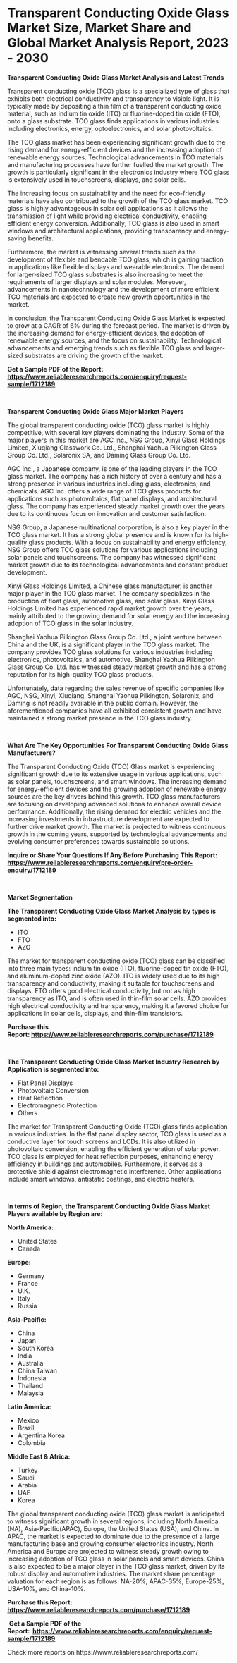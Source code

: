 <p><h1>Transparent Conducting Oxide Glass Market Size, Market Share and Global Market Analysis Report, 2023 - 2030</h1></p><p><strong>Transparent Conducting Oxide Glass Market Analysis and Latest Trends</strong></p>
<p><p>Transparent conducting oxide (TCO) glass is a specialized type of glass that exhibits both electrical conductivity and transparency to visible light. It is typically made by depositing a thin film of a transparent conducting oxide material, such as indium tin oxide (ITO) or fluorine-doped tin oxide (FTO), onto a glass substrate. TCO glass finds applications in various industries including electronics, energy, optoelectronics, and solar photovoltaics.</p><p>The TCO glass market has been experiencing significant growth due to the rising demand for energy-efficient devices and the increasing adoption of renewable energy sources. Technological advancements in TCO materials and manufacturing processes have further fuelled the market growth. The growth is particularly significant in the electronics industry where TCO glass is extensively used in touchscreens, displays, and solar cells.</p><p>The increasing focus on sustainability and the need for eco-friendly materials have also contributed to the growth of the TCO glass market. TCO glass is highly advantageous in solar cell applications as it allows the transmission of light while providing electrical conductivity, enabling efficient energy conversion. Additionally, TCO glass is also used in smart windows and architectural applications, providing transparency and energy-saving benefits.</p><p>Furthermore, the market is witnessing several trends such as the development of flexible and bendable TCO glass, which is gaining traction in applications like flexible displays and wearable electronics. The demand for larger-sized TCO glass substrates is also increasing to meet the requirements of larger displays and solar modules. Moreover, advancements in nanotechnology and the development of more efficient TCO materials are expected to create new growth opportunities in the market.</p><p>In conclusion, the Transparent Conducting Oxide Glass Market is expected to grow at a CAGR of 6% during the forecast period. The market is driven by the increasing demand for energy-efficient devices, the adoption of renewable energy sources, and the focus on sustainability. Technological advancements and emerging trends such as flexible TCO glass and larger-sized substrates are driving the growth of the market.</p></p>
<p><strong>Get a Sample PDF of the Report:&nbsp; <a href="https://www.reliableresearchreports.com/enquiry/request-sample/1712189">https://www.reliableresearchreports.com/enquiry/request-sample/1712189</a></strong></p>
<p>&nbsp;</p>
<p><strong>Transparent Conducting Oxide Glass Major Market Players</strong></p>
<p><p>The global transparent conducting oxide (TCO) glass market is highly competitive, with several key players dominating the industry. Some of the major players in this market are AGC Inc., NSG Group, Xinyi Glass Holdings Limited, Xiuqiang Glasswork Co. Ltd., Shanghai Yaohua Pilkington Glass Group Co. Ltd., Solaronix SA, and Daming Glass Group Co. Ltd.</p><p>AGC Inc., a Japanese company, is one of the leading players in the TCO glass market. The company has a rich history of over a century and has a strong presence in various industries including glass, electronics, and chemicals. AGC Inc. offers a wide range of TCO glass products for applications such as photovoltaics, flat panel displays, and architectural glass. The company has experienced steady market growth over the years due to its continuous focus on innovation and customer satisfaction.</p><p>NSG Group, a Japanese multinational corporation, is also a key player in the TCO glass market. It has a strong global presence and is known for its high-quality glass products. With a focus on sustainability and energy efficiency, NSG Group offers TCO glass solutions for various applications including solar panels and touchscreens. The company has witnessed significant market growth due to its technological advancements and constant product development.</p><p>Xinyi Glass Holdings Limited, a Chinese glass manufacturer, is another major player in the TCO glass market. The company specializes in the production of float glass, automotive glass, and solar glass. Xinyi Glass Holdings Limited has experienced rapid market growth over the years, mainly attributed to the growing demand for solar energy and the increasing adoption of TCO glass in the solar industry.</p><p>Shanghai Yaohua Pilkington Glass Group Co. Ltd., a joint venture between China and the UK, is a significant player in the TCO glass market. The company provides TCO glass solutions for various industries including electronics, photovoltaics, and automotive. Shanghai Yaohua Pilkington Glass Group Co. Ltd. has witnessed steady market growth and has a strong reputation for its high-quality TCO glass products.</p><p>Unfortunately, data regarding the sales revenue of specific companies like AGC, NSG, Xinyi, Xiuqiang, Shanghai Yaohua Pilkington, Solaronix, and Daming is not readily available in the public domain. However, the aforementioned companies have all exhibited consistent growth and have maintained a strong market presence in the TCO glass industry.</p></p>
<p>&nbsp;</p>
<p><strong>What Are The Key Opportunities For Transparent Conducting Oxide Glass Manufacturers?</strong></p>
<p><p>The Transparent Conducting Oxide (TCO) Glass market is experiencing significant growth due to its extensive usage in various applications, such as solar panels, touchscreens, and smart windows. The increasing demand for energy-efficient devices and the growing adoption of renewable energy sources are the key drivers behind this growth. TCO glass manufacturers are focusing on developing advanced solutions to enhance overall device performance. Additionally, the rising demand for electric vehicles and the increasing investments in infrastructure development are expected to further drive market growth. The market is projected to witness continuous growth in the coming years, supported by technological advancements and evolving consumer preferences towards sustainable solutions.</p></p>
<p><strong>Inquire or Share Your Questions If Any Before Purchasing This Report: <a href="https://www.reliableresearchreports.com/enquiry/pre-order-enquiry/1712189">https://www.reliableresearchreports.com/enquiry/pre-order-enquiry/1712189</a></strong></p>
<p>&nbsp;</p>
<p><strong>Market Segmentation</strong></p>
<p><strong>The Transparent Conducting Oxide Glass Market Analysis by types is segmented into:</strong></p>
<p><ul><li>ITO</li><li>FTO</li><li>AZO</li></ul></p>
<p><p>The market for transparent conducting oxide (TCO) glass can be classified into three main types: indium tin oxide (ITO), fluorine-doped tin oxide (FTO), and aluminum-doped zinc oxide (AZO). ITO is widely used due to its high transparency and conductivity, making it suitable for touchscreens and displays. FTO offers good electrical conductivity, but not as high transparency as ITO, and is often used in thin-film solar cells. AZO provides high electrical conductivity and transparency, making it a favored choice for applications in solar cells, displays, and thin-film transistors.</p></p>
<p><strong>Purchase this Report:&nbsp;<a href="https://www.reliableresearchreports.com/purchase/1712189">https://www.reliableresearchreports.com/purchase/1712189</a></strong></p>
<p>&nbsp;</p>
<p><strong>The Transparent Conducting Oxide Glass Market Industry Research by Application is segmented into:</strong></p>
<p><ul><li>Flat Panel Displays</li><li>Photovoltaic Conversion</li><li>Heat Reflection</li><li>Electromagnetic Protection</li><li>Others</li></ul></p>
<p><p>The market for Transparent Conducting Oxide (TCO) glass finds application in various industries. In the flat panel display sector, TCO glass is used as a conductive layer for touch screens and LCDs. It is also utilized in photovoltaic conversion, enabling the efficient generation of solar power. TCO glass is employed for heat reflection purposes, enhancing energy efficiency in buildings and automobiles. Furthermore, it serves as a protective shield against electromagnetic interference. Other applications include smart windows, antistatic coatings, and electric heaters.</p></p>
<p>&nbsp;</p>
<p><strong>In terms of Region, the Transparent Conducting Oxide Glass Market Players available by Region are:</strong></p>
<p>
    <p> <strong> North America: </strong>
        <ul>
            <li>United States</li>
            <li>Canada</li>
        </ul>
        </p> 
    <p> <strong> Europe: </strong>
        <ul>
            <li>Germany</li>
            <li>France</li>
            <li>U.K.</li>
            <li>Italy</li>
            <li>Russia</li>
        </ul>
        </p> 
    <p> <strong> Asia-Pacific: </strong>
        <ul>
            <li>China</li>
            <li>Japan</li>
            <li>South Korea</li>
            <li>India</li>
            <li>Australia</li>
            <li>China Taiwan</li>
            <li>Indonesia</li>
            <li>Thailand</li>
            <li>Malaysia</li>
        </ul>
        </p> 
    <p> <strong> Latin America: </strong>
        <ul>
            <li>Mexico</li>
            <li>Brazil</li>
            <li>Argentina Korea</li>
            <li>Colombia</li>
        </ul>
        </p> 
    <p> <strong> Middle East & Africa: </strong>
        <ul>
            <li>Turkey</li>
            <li>Saudi</li>
            <li>Arabia</li>
            <li>UAE</li>
            <li>Korea</li>
        </ul>
    </p>
    </p>
<p><p>The global transparent conducting oxide (TCO) glass market is anticipated to witness significant growth in several regions, including North America (NA), Asia-Pacific(APAC), Europe, the United States (USA), and China. In APAC, the market is expected to dominate due to the presence of a large manufacturing base and growing consumer electronics industry. North America and Europe are projected to witness steady growth owing to increasing adoption of TCO glass in solar panels and smart devices. China is also expected to be a major player in the TCO glass market, driven by its robust display and automotive industries. The market share percentage valuation for each region is as follows: NA-20%, APAC-35%, Europe-25%, USA-10%, and China-10%.</p></p>
<p><strong>Purchase this Report: <a href="https://www.reliableresearchreports.com/purchase/1712189">https://www.reliableresearchreports.com/purchase/1712189</a></strong></p>
<p>&nbsp;<strong>Get a Sample PDF of the Report:&nbsp;&nbsp;<a href="https://www.reliableresearchreports.com/enquiry/request-sample/1712189">https://www.reliableresearchreports.com/enquiry/request-sample/1712189</a></strong></p>
<p><strong></strong></p>
<p>Check more reports on https://www.reliableresearchreports.com/</p>
